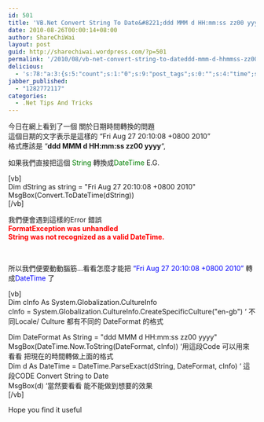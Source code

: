 ```yaml
---
id: 501
title: 'VB.Net Convert String To Date&#8221;ddd MMM d HH:mm:ss zz00 yyyy&#8221; &#8212;- VB.Net日期時間轉換的問題  &#8220;ddd MMM d HH:mm:ss zz00 yyyy&#8221;'
date: 2010-08-26T00:00:14+08:00
author: ShareChiWai
layout: post
guid: http://sharechiwai.wordpress.com/?p=501
permalink: '/2010/08/vb-net-convert-string-to-dateddd-mmm-d-hhmmss-zz00-yyyy-vb-net%e6%97%a5%e6%9c%9f%e6%99%82%e9%96%93%e8%bd%89%e6%8f%9b%e7%9a%84%e5%95%8f%e9%a1%8c-ddd-mmm-d-hhmmss-zz00-yyyy/'
delicious:
  - 's:78:"a:3:{s:5:"count";s:1:"0";s:9:"post_tags";s:0:"";s:4:"time";s:10:"1282846140";}";'
jabber_published:
  - "1282772117"
categories:
  - .Net Tips And Tricks
---
```

今日在網上看到了一個 關於日期時間轉換的問題  
這個日期的文字表示是這樣的 &#8220;Fri Aug 27 20:10:08 +0800 2010&#8221;  
格式應該是 &#8220;**ddd MMM d HH:mm:ss zz00 yyyy**&#8220;,

如果我們直接把這個 <span style="color: #008000;">String </span>轉換成<span style="color: #008000;">DateTime </span>E.G.

[vb]  
Dim dString as string = "Fri Aug 27 20:10:08 +0800 2010"  
MsgBox(Convert.ToDateTime(dString))  
[/vb]

我們便會遇到這樣的Error 錯誤  
**<span style="color: #ff0000;">FormatException was unhandled<br /> String was not recognized as a valid DateTime.</span>**  
[<img class="alignnone size-full wp-image-502" title="FormatException" src="http://api.photoshop.com/v1.0/accounts/aa9037104a014abbb11ad4bd58324b91/assets/8c12e8e2091543d4a860190ba914a530" alt="" />](http://api.photoshop.com/v1.0/accounts/aa9037104a014abbb11ad4bd58324b91/assets/8c12e8e2091543d4a860190ba914a530)

&nbsp;

所以我們便要動動腦筋&#8230;看看怎麼才能把 <span style="color: #0000ff;">&#8220;Fri Aug 27 20:10:08 +0800 2010&#8221;</span> 轉成<span style="color: #0000ff;">DateTime </span>了

[vb]  
Dim cInfo As System.Globalization.CultureInfo  
cInfo = System.Globalization.CultureInfo.CreateSpecificCulture("en-gb") &#8216; 不同Locale/ Culture 都有不同的 DateFormat 的格式

Dim DateFormat As String = "ddd MMM d HH:mm:ss zz00 yyyy"  
MsgBox(DateTime.Now.ToString(DateFormat, cInfo)) &#8216;用這段Code 可以用來看看 把現在的時間轉做上面的格式  
Dim d As DateTime = DateTime.ParseExact(dString, DateFormat, cInfo) &#8216; 這段CODE Convert String to Date  
MsgBox(d) &#8216;當然要看看 能不能做到想要的效果  
[/vb]

Hope you find it useful